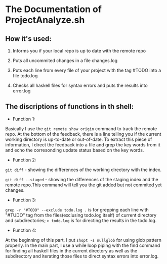 # The Documentation of ProjectAnalyze.sh

## How it's used:

 1. Informs you if your local repo is up to date with the remote repo
 
 2. Puts all uncommited changes in a file changes.log 
 
 3. Puts each line from every file of your project with the tag #TODO into a file todo.log

 4. Checks all haskell files for syntax errors and puts the results into error.log
 

## The discriptions of functions in th shell:

- Function 1:

Basically I use the `git remote show origin` command to track the remote repo. At the bottom of the feedback, there is a line telling you if the current working directory is up-to-date or out-of-date. To extract this piece of information, I direct the feedback into a file and grep the key words from it and echo the corresonding update status based on the key words.



- Function 2:

`git diff` - showing the differences of the working directory with the index.

`git diff --staged` - showing the differences of the staging index and the remote repo.This command will tell you the git added but not commited yet changes.



- Function 3:

`grep -r "#TODO" --exclude todo.log .` is for grepping each line with "#TUDO" tag from the files(exclusing todo.log itself) of current directory and subdirectories; 
`> todo.log` is for directing the results in the todo.log.



- Function 4:

At the beginning of this part, I put `shopt -s nullglob` for using glob pattern properly. In the main part, I use a while loop piping with the find command for finding all haskell files in the current directory as well as the subdirectory and iterating those files to direct syntax errors into error.log.

